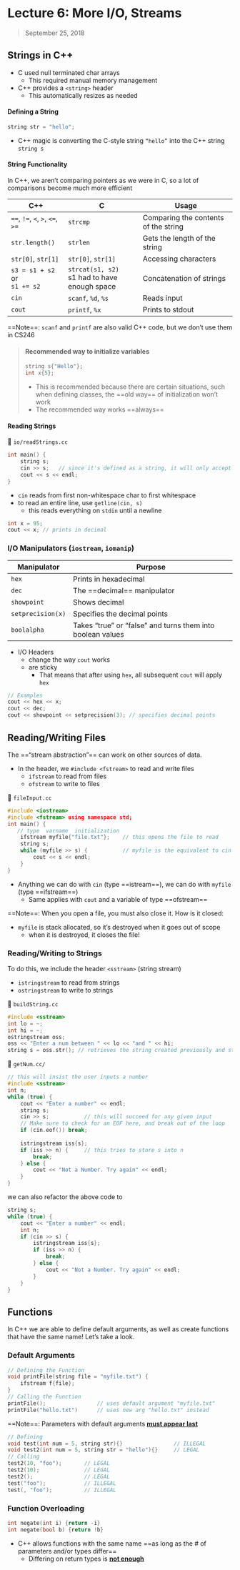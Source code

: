 # 	Lecture 6: More I/O, Streams

>  September 25, 2018

## Strings in C++

- C used null terminated char arrays
  - This required manual memory management
- C++ provides a `<string>` header
  - This automatically resizes as needed

#### Defining a String

```c++
string str = "hello";
```

- C++ magic is converting the C-style string `“hello”` into the C++ string `string s`

#### String Functionality

In C++, we aren’t comparing pointers as we were in C, so a lot of comparisons become much more efficient

| C++                                | C                                                 | Usage                                |
| ---------------------------------- | ------------------------------------------------- | ------------------------------------ |
| `==`, `!=`, `<`, `>`, `<=`, `>=`   | `strcmp`                                          | Comparing the contents of the string |
| `str.length()`                     | `strlen`                                          | Gets the length of the string        |
| `str[0]`, `str[1]`                 | `str[0]`, `str[1]`                                | Accessing characters                 |
| `s3 = s1 + s2` or <br />`s1 += s2` | `strcat(s1, s2)`<br />s1 had to have enough space | Concatenation of strings             |
| `cin`                              | `scanf`, `%d`, `%s`                               | Reads input                          |
| `cout`                             | `printf`, `%x`                                    | Prints to stdout                     |

==Note==: `scanf` and `printf` are also valid C++ code, but we don’t use them in CS246

> #### Recommended way to initialize variables
>
> ```c++
> string s{"Hello"};
> int x{5};
> ```
>
> - This is recommended because there are certain situations, such when defining classes, the ==old way== of initialization won’t work
> - The recommended way works ==always==

#### Reading Strings

:open_file_folder: `io/readStrings.cc`

```c++
int main() {
    string s;
    cin >> s; 	// since it's defined as a string, it will only accept string input
    cout << s << endl;
}
```

- `cin` reads from first non-whitespace char to first whitespace
- to read an entire line, use `getline(cin, s)`
  - this reads everything on `stdin` until a newline

```c++
int x = 95;
cout << x; // prints in decimal
```

### I/O Manipulators (`iostream`, `iomanip`)

| Manipulator       | Purpose                                                    |
| ----------------- | ---------------------------------------------------------- |
| `hex`             | Prints in hexadecimal                                      |
| `dec`             | The ==decimal== manipulator                                |
| `showpoint`       | Shows decimal                                              |
| `setprecision(x)` | Specifies the decimal points                               |
| `boolalpha`       | Takes “true” or “false” and turns them into boolean values |

- I/O Headers
  - change the way `cout` works
  - are sticky
    - That means that after using `hex`, all subsequent `cout` will apply `hex` 

```c++
// Examples
cout << hex << x;
cout << dec;
cout << showpoint << setprecision(3); // specifies decimal points
```

## Reading/Writing Files

The ==“stream abstraction”== can work on other sources of data.

- In the header, we `#include <fstream>` to read and write files
  - `ifstream` to read from files
  - `ofstream` to write to files

:file_folder: `fileInput.cc`

```c++
#include <iostream>
#include <fstream> using namespace std;
int main() {
   // type  varname  initialization
	ifstream myfile{"file.txt"}; 	// this opens the file to read
    string s;
    while (myfile >> s) { 			// myfile is the equivalent to cin
        cout << s << endl;
    }
}
```

- Anything we can do with `cin` (type ==istream==), we can do with `myfile` (type ==ifstream==)
  - Same applies with `cout` and a variable of type ==ofstream==

==Note==: When you open a file, you must also close it. How is it closed:

- `myfile` is stack allocated, so it’s destroyed when it goes out of scope
  - when it is destroyed, it closes the file!

### Reading/Writing to Strings

To do this, we include the header `<sstream>` (string stream)

- `istringstream` to read from strings
- `ostringstream` to write to strings

:file_folder: `buildString.cc`

```c++
#include <sstream>
int lo = ~;
int hi = ~;
ostringstream oss;
oss << "Enter a num between " << lo << "and " << hi;
string s = oss.str(); // retrieves the string created previously and stores it into the var
```

:file_folder: `getNum.cc/` 

```c++
// this will insist the user inputs a number
#include <sstream>
int n;
while (true) {
    cout << "Enter a number" << endl;
    string s;
    cin >> s; 			// this will succeed for any given input
    // Make sure to check for an EOF here, and break out of the loop
    if (cin.eof()) break;
    
    istringstream iss{s};
    if (iss >> n) { 	// this tries to store s into n
        break;
    } else {
        cout << "Not a Number. Try again" << endl;
    }
}
```

we can also refactor the above code to

```c++
string s;
while (true) {
    cout << "Enter a number" << endl;
    int n;
    if (cin >> s) {
        istringstream iss{s};
        if (iss >> n) {
            break;
        } else {
            cout << "Not a Number. Try again" << endl;
        }
    }
}
```

## Functions

In C++ we are able to define default arguments, as well as create functions that have the same name! Let’s take a look.

### Default Arguments

```c++
// Defining the Function
void printFile(string file = "myfile.txt") {
    ifstream f{file};
}
// Calling the Function
printFile(); 				// uses default argument "myfile.txt"
printFile("hello.txt") 		// uses new arg "hello.txt" instead
```

==Note==: Parameters with default arguments **<u>must appear last</u>**

```c++
// Defining
void test(int num = 5, string str){}				// ILLEGAL
void test2(int num = 5, string str = "hello"){} 	// LEGAL
// Calling
test2(10, "foo"); 		// LEGAL
test2(10);				// LEGAL
test2();				// LEGAL
test("foo");			// ILLEGAL
test(, "foo");			// ILLEGAL
```

### Function Overloading

```c++
int negate(int i) {return -i}
int negate(bool b) {return !b}
```

- C++ allows functions with the same name ==as long as the # of parameters and/or types differ==
  - Differing on return types is **<u>not enough</u>** 

